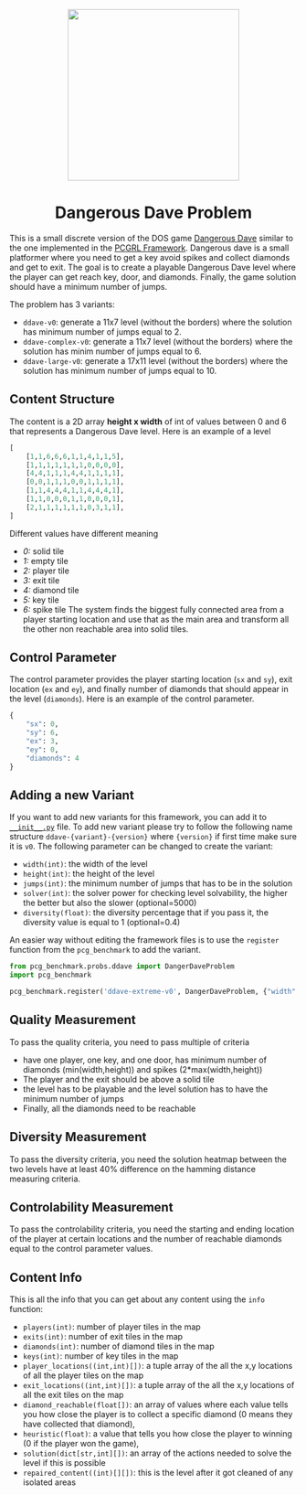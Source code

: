 <p align="center">
	<img height="300px" src="../../../images/ddave/example.png"/>
</p>
<h1 align="center">
Dangerous Dave Problem
</h1>

This is a small discrete version of the DOS game [Dangerous Dave](https://www.retrogames.cz/play_480-DOS.php) similar to the one implemented in the [PCGRL Framework](https://github.com/amidos2006/gym-pcgrl). Dangerous dave is a small platformer where you need to get a key avoid spikes and collect diamonds and get to exit. The goal is to create a playable Dangerous Dave level where the player can get reach key, door, and diamonds. Finally, the game solution should have a minimum number of jumps.

The problem has 3 variants:
- `ddave-v0`: generate a 11x7 level (without the borders) where the solution has minimum number of jumps equal to 2.
- `ddave-complex-v0`: generate a 11x7 level (without the borders) where the solution has minim number of jumps equal to 6.
- `ddave-large-v0`: generate a 17x11 level (without the borders) where the solution has minimum number of jumps equal to 10.

## Content Structure
The content is a 2D array **height x width** of int of values between 0 and 6 that represents a Dangerous Dave level. Here is an example of a level
```python
[
    [1,1,6,6,6,1,1,4,1,1,5],
    [1,1,1,1,1,1,1,0,0,0,0],
    [4,4,1,1,1,4,4,1,1,1,1],
    [0,0,1,1,1,0,0,1,1,1,1],
    [1,1,4,4,4,1,1,4,4,4,1],
    [1,1,0,0,0,1,1,0,0,0,1],
    [2,1,1,1,1,1,1,0,3,1,1],
]
```
Different values have different meaning
- *0:* solid tile
- *1:* empty tile
- *2:* player tile
- *3:* exit tile
- *4:* diamond tile
- *5:* key tile
- *6:* spike tile
The system finds the biggest fully connected area from a player starting location and use that as the main area and transform all the other non reachable area into solid tiles.

## Control Parameter
The control parameter provides the player starting location (`sx` and `sy`), exit location (`ex` and `ey`), and finally number of diamonds that should appear in the level (`diamonds`). Here is an example of the control parameter.
```python
{
    "sx": 0,
    "sy": 6,
    "ex": 3,
    "ey": 0,
    "diamonds": 4
}
```

## Adding a new Variant
If you want to add new variants for this framework, you can add it to [`__init__.py`](https://github.com/amidos2006/pcg_benchmark/blob/main/pcg_benchmark/probs/ddave/__init__.py) file. To add new variant please try to follow the following name structure `ddave-{variant}-{version}` where `{version}` if first time make sure it is `v0`. The following parameter can be changed to create the variant:
- `width(int)`: the width of the level
- `height(int)`: the height of the level
- `jumps(int)`: the minimum number of jumps that has to be in the solution
- `solver(int)`: the solver power for checking level solvability, the higher the better but also the slower (optional=5000)
- `diversity(float)`: the diversity percentage that if you pass it, the diversity value is equal to 1 (optional=0.4)

An easier way without editing the framework files is to use the `register` function from the `pcg_benchmark` to add the variant.
```python
from pcg_benchmark.probs.ddave import DangerDaveProblem
import pcg_benchmark

pcg_benchmark.register('ddave-extreme-v0', DangerDaveProblem, {"width": 22, "height": 14, "jumps": 20})
```

## Quality Measurement
To pass the quality criteria, you need to pass multiple of criteria
- have one player, one key, and one door, has minimum number of diamonds (min(width,height)) and spikes (2*max(width,height))
- The player and the exit should be above a solid tile
- the level has to be playable and the level solution has to have the minimum number of jumps
- Finally, all the diamonds need to be reachable

## Diversity Measurement
To pass the diversity criteria, you need the solution heatmap between the two levels have at least 40% difference on the hamming distance measuring criteria.

## Controlability Measurement
To pass the controlability criteria, you need the starting and ending location of the player at certain locations and the number of reachable diamonds equal to the control parameter values.

## Content Info
This is all the info that you can get about any content using the `info` function:
- `players(int)`: number of player tiles in the map 
- `exits(int)`: number of exit tiles in the map 
- `diamonds(int)`: number of diamond tiles in the map
- `keys(int)`: number of key tiles in the map
- `player_locations((int,int)[])`: a tuple array of the all the x,y locations of all the player tiles on the map
- `exit_locations((int,int)[])`: a tuple array of the all the x,y locations of all the exit tiles on the map
- `diamond_reachable(float[])`: an array of values where each value tells you how close the player is to collect a specific diamond (0 means they have collected that diamond), 
- `heuristic(float)`: a value that tells you how close the player to winning (0 if the player won the game), 
- `solution(dict[str,int][])`: an array of the actions needed to solve the level if this is possible
- `repaired_content((int)[][])`: this is the level after it got cleaned of any isolated areas